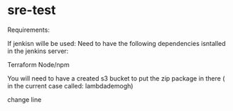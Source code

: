 # sre-test

Requirements:

If jenkisn wille be used: 
Need to have the following dependencies isntalled in the jenkins server:

Terraform
Node/npm

You will need to have a created s3 bucket to put the zip package in there ( in the current case called: lambdademogh)

change line
